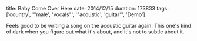 title: Baby Come Over Here
date: 2014/12/15
duration: 173833
tags: ['country', '"male', 'vocals"', '"acoustic', 'guitar"', 'Demo']

Feels good to be writing a song on the acoustic guitar again. This one's kind of dark when you figure out what it's about, and it's not to subtle about it.
